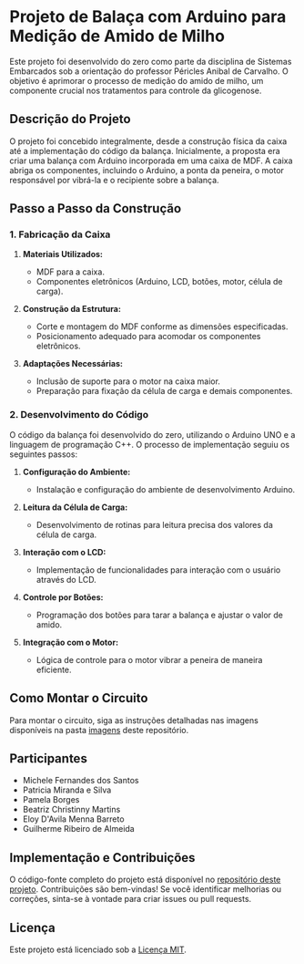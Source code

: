 # Projeto de Balaça com Arduino para Medição de Amido de Milho

Este projeto foi desenvolvido do zero como parte da disciplina de Sistemas Embarcados sob a orientação do professor Péricles Anibal de Carvalho. O objetivo é aprimorar o processo de medição do amido de milho, um componente crucial nos tratamentos para controle da glicogenose.

## Descrição do Projeto

O projeto foi concebido integralmente, desde a construção física da caixa até a implementação do código da balança. Inicialmente, a proposta era criar uma balança com Arduino incorporada em uma caixa de MDF. A caixa abriga os componentes, incluindo o Arduino, a ponta da peneira, o motor responsável por vibrá-la e o recipiente sobre a balança.

## Passo a Passo da Construção

### 1. Fabricação da Caixa

1. **Materiais Utilizados:**
   - MDF para a caixa.
   - Componentes eletrônicos (Arduino, LCD, botões, motor, célula de carga).

2. **Construção da Estrutura:**
   - Corte e montagem do MDF conforme as dimensões especificadas.
   - Posicionamento adequado para acomodar os componentes eletrônicos.

3. **Adaptações Necessárias:**
   - Inclusão de suporte para o motor na caixa maior.
   - Preparação para fixação da célula de carga e demais componentes.

### 2. Desenvolvimento do Código

O código da balança foi desenvolvido do zero, utilizando o Arduino UNO e a linguagem de programação C++. O processo de implementação seguiu os seguintes passos:

1. **Configuração do Ambiente:**
   - Instalação e configuração do ambiente de desenvolvimento Arduino.

2. **Leitura da Célula de Carga:**
   - Desenvolvimento de rotinas para leitura precisa dos valores da célula de carga.

3. **Interação com o LCD:**
   - Implementação de funcionalidades para interação com o usuário através do LCD.

4. **Controle por Botões:**
   - Programação dos botões para tarar a balança e ajustar o valor de amido.

5. **Integração com o Motor:**
   - Lógica de controle para o motor vibrar a peneira de maneira eficiente.

## Como Montar o Circuito

Para montar o circuito, siga as instruções detalhadas nas imagens disponíveis na pasta [imagens](https://github.com/PATRICIAJUNQUEIRA/Projeto-Balanca/tree/master/Imagens-Balanca) deste repositório.

## Participantes

- Michele Fernandes dos Santos
- Patricia Miranda e Silva
- Pamela Borges
- Beatriz Christinny Martins
- Eloy D'Avila Menna Barreto
- Guilherme Ribeiro de Almeida

## Implementação e Contribuições

O código-fonte completo do projeto está disponível no [repositório deste projeto](https://github.com/PATRICIAJUNQUEIRA/Projeto-Balanca/blob/master/Balanca.ino). Contribuições são bem-vindas! Se você identificar melhorias ou correções, sinta-se à vontade para criar issues ou pull requests.

## Licença

Este projeto está licenciado sob a [Licença MIT](LICENSE).
